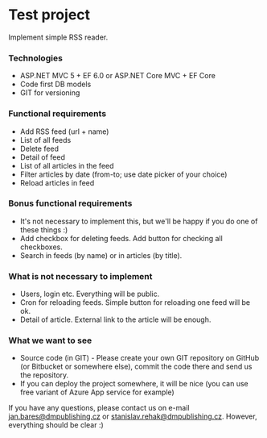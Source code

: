 # Test project #

Implement simple RSS reader.

### Technologies ###
* ASP.NET MVC 5 + EF 6.0 or ASP.NET Core MVC + EF Core
* Code first DB models
* GIT for versioning

### Functional requirements ###
* Add RSS feed (url + name)
* List of all feeds
* Delete feed
* Detail of feed
 * List of all articles in the feed
 * Filter articles by date (from-to; use date picker of your choice)
 * Reload articles in feed
 
### Bonus functional requirements ###
* It's not necessary to implement this, but we'll be happy if you do one of these things :)
* Add checkbox for deleting feeds. Add button for checking all checkboxes.
* Search in feeds (by name) or in articles (by title).
 
### What is not necessary to implement ###
* Users, login etc. Everything will be public.
* Cron for reloading feeds. Simple button for reloading one feed will be ok.
* Detail of article. External link to the article will be enough.

### What we want to see ###
* Source code (in GIT) - Please create your own GIT repository on GitHub (or Bitbucket or somewhere else), commit the code there and send us the repository.
* If you can deploy the project somewhere, it will be nice (you can use free variant of Azure App service for example)

If you have any questions, please contact us on e-mail jan.bares@dmpublishing.cz or stanislav.rehak@dmpublishing.cz. However, everything should be clear :)
 